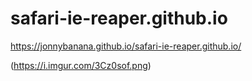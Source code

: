 # safari-ie-reaper.github.io

https://jonnybanana.github.io/safari-ie-reaper.github.io/

(https://i.imgur.com/3Cz0sof.png)
